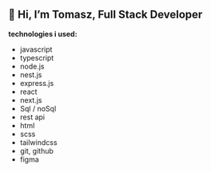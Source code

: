 ## 👋 Hi, I’m Tomasz, Full Stack Developer

**technologies i used:**

* javascript
* typescript
* node.js
* nest.js
* express.js
* react
* next.js
* Sql / noSql
* rest api
* html
* scss
* tailwindcss
* git, github
* figma
